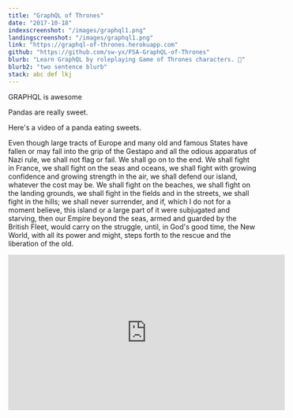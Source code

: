 ```yaml
---
title: "GraphQL of Thrones"
date: "2017-10-18"
indexscreenshot: "/images/graphql1.png"
landingscreenshot: "/images/graphql1.png"
link: "https://graphql-of-thrones.herokuapp.com"
github: "https://github.com/sw-yx/FSA-GraphQL-of-Thrones"
blurb: "Learn GraphQL by roleplaying Game of Thrones characters. 🎲"
blurb2: "two sentence blurb"
stack: abc def lkj
---
```


GRAPHQL is awesome

Pandas are really sweet.

Here's a video of a panda eating sweets.

Even though large tracts of Europe and many old and famous States have fallen or may fall into the grip of the Gestapo and all the odious apparatus of Nazi rule, we shall not flag or fail. We shall go on to the end. We shall fight in France, we shall fight on the seas and oceans, we shall fight with growing confidence and growing strength in the air, we shall defend our island, whatever the cost may be. We shall fight on the beaches, we shall fight on the landing grounds, we shall fight in the fields and in the streets, we shall fight in the hills; we shall never surrender, and if, which I do not for a moment believe, this island or a large part of it were subjugated and starving, then our Empire beyond the seas, armed and guarded by the British Fleet, would carry on the struggle, until, in God's good time, the New World, with all its power and might, steps forth to the rescue and the liberation of the old.

<iframe width="560" height="315" src="https://www.youtube.com/embed/4n0xNbfJLR8" frameborder="0" allowfullscreen></iframe>